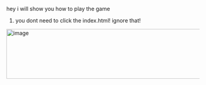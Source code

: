 hey i will show you how to play the game
1.  you dont need to click the index.html! ignore that!
<img width="879" height="131" alt="image" src="https://github.com/user-attachments/assets/a882067e-8c5e-4810-8a75-721849e9a288" />
